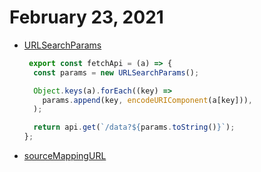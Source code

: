 # February 23, 2021

- [URLSearchParams](https://developer.mozilla.org/en-US/docs/Web/API/URLSearchParams/toString)

  ``` javascript
   export const fetchApi = (a) => {
    const params = new URLSearchParams();

    Object.keys(a).forEach((key) =>
      params.append(key, encodeURIComponent(a[key])),
    );

    return api.get(`/data?${params.toString()}`);
  };
  ```

- [sourceMappingURL](https://developers.google.com/web/tools/setup/setup-preprocessors?hl=ko)
